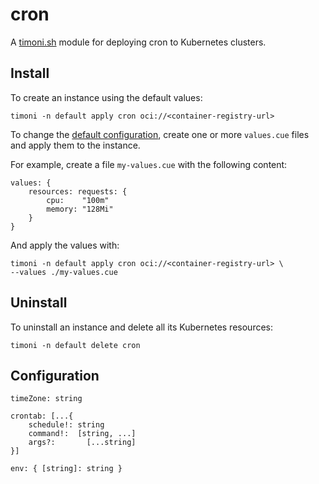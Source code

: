 # cron

A [timoni.sh](http://timoni.sh) module for deploying cron to Kubernetes clusters.

## Install

To create an instance using the default values:

```shell
timoni -n default apply cron oci://<container-registry-url>
```

To change the [default configuration](#configuration),
create one or more `values.cue` files and apply them to the instance.

For example, create a file `my-values.cue` with the following content:

```cue
values: {
	resources: requests: {
		cpu:    "100m"
		memory: "128Mi"
	}
}
```

And apply the values with:

```shell
timoni -n default apply cron oci://<container-registry-url> \
--values ./my-values.cue
```

## Uninstall

To uninstall an instance and delete all its Kubernetes resources:

```shell
timoni -n default delete cron
```

## Configuration

```
timeZone: string

crontab: [...{
	schedule!: string
	command!:  [string, ...]
	args?:		 [...string]
}]

env: { [string]: string }
```
